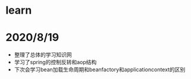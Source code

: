 # learn
# 2020/8/19
+ 整理了总体的学习知识网
+ 学习了spring的控制反转和aop结构
+ 下次会学习bean加载生命周期和beanfactory和applicationcontext的区别
